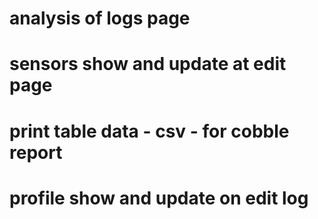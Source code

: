 # analysis of logs page

# sensors show and update at edit page

# print table data - csv - for cobble report

# profile show and update on edit log